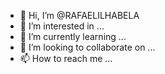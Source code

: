 - 👋 Hi, I’m @RAFAELILHABELA
- 👀 I’m interested in ...
- 🌱 I’m currently learning ...
- 💞️ I’m looking to collaborate on ...
- 📫 How to reach me ...

<!---
RAFAELILHABELA/RAFAELILHABELA is a ✨ special ✨ repository because its `README.md` (this file) appears on your GitHub profile.
You can click the Preview link to take a look at your changes.
--->
